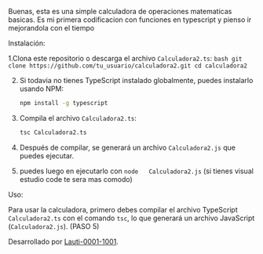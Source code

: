 Buenas, esta es una simple calculadora de operaciones matematicas basicas. Es mi primera codificacion con funciones en typescript y pienso ir mejorandola con el tiempo

Instalación:

1.Clona este repositorio o descarga el archivo `Calculadora2.ts`:
    ```bash
    git clone https://github.com/tu_usuario/calculadora2.git
    cd calculadora2
    ```

2. Si todavia no tienes TypeScript instalado globalmente, puedes instalarlo usando NPM:
    ```bash
    npm install -g typescript
    ```

3. Compila el archivo `Calculadora2.ts`:
    ```bash
    tsc Calculadora2.ts
    ```

4. Después de compilar, se generará un archivo `Calculadora2.js` que puedes ejecutar.

5. puedes luego en ejecutarlo con `node   Calculadora2.js` (si tienes visual estudio code te sera mas comodo)


Uso:

Para usar la calculadora, primero debes compilar el archivo TypeScript `Calculadora2.ts` con el comando `tsc`, lo que generará un archivo JavaScript (`Calculadora2.js`). (PASO 5)


Desarrollado por [Lauti-0001-1001](https://github.com/Lauti-0001-1001).
